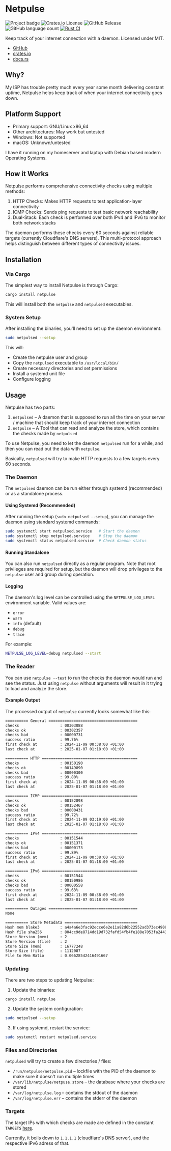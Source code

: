 # Netpulse

![Project badge](https://img.shields.io/badge/language-Rust-blue.svg)
![Crates.io License](https://img.shields.io/crates/l/netpulse)
![GitHub Release](https://img.shields.io/github/v/release/PlexSheep/netpulse)
![GitHub language count](https://img.shields.io/github/languages/count/PlexSheep/netpulse)
[![Rust CI](https://github.com/PlexSheep/netpulse/actions/workflows/cargo.yaml/badge.svg)](https://github.com/PlexSheep/hedu/actions/workflows/cargo.yaml)

Keep track of your internet connection with a daemon. Licensed under MIT.

- [GitHub](https://github.com/PlexSheep/netpulse)
- [crates.io](https://crates.io/crates/netpulse)
- [docs.rs](https://docs.rs/crate/netpulse/)

## Why?

My ISP has trouble pretty much every year some month delivering constant uptime,
Netpulse helps keep track of when your internet connectivity goes down.

## Platform Support

- Primary support: GNU/Linux x86_64
- Other architectures: May work but untested
- Windows: Not supported
- macOS: Unknown/untested

I have it running on my homeserver and laptop with Debian based modern Operating
Systems.

## How it Works

Netpulse performs comprehensive connectivity checks using multiple methods:

1. HTTP Checks: Makes HTTP requests to test application-layer connectivity
2. ICMP Checks: Sends ping requests to test basic network reachability
3. Dual-Stack: Each check is performed over both IPv4 and IPv6 to monitor both network stacks

The daemon performs these checks every 60 seconds against reliable targets
(currently Cloudflare's DNS servers). This multi-protocol approach helps
distinguish between different types of connectivity issues.

## Installation

### Via Cargo

The simplest way to install Netpulse is through Cargo:

```bash
cargo install netpulse
```

This will install both the `netpulse` and `netpulsed` executables.

### System Setup

After installing the binaries, you'll need to set up the daemon environment:

```bash
sudo netpulsed --setup
```

This will:

- Create the netpulse user and group
- Copy the `netpulsed` executable to `/usr/local/bin/`
- Create necessary directories and set permissions
- Install a systemd unit file
- Configure logging

## Usage

Netpulse has two parts:

1. `netpulsed` – A daemon that is supposed to run all the time on your server
   / machine that should keep track of your internet connection
2. `netpulse` – A Tool that can read and analyze the store, which contains the
   checks made by `netpulsed`

To use Netpulse, you need to let the daemon `netpulsed` run for a while, and
then you can read out the data with `netpulse`.

Basically, `netpulsed` will try to make HTTP requests to a few targets every 60
seconds.

### The Daemon

The `netpulsed` daemon can be run either through systemd (recommended) or as a standalone process.

#### Using Systemd (Recommended)

After running the setup (`sudo netpulsed --setup`), you can manage the daemon using standard systemd commands:

```bash
sudo systemctl start netpulsed.service   # Start the daemon
sudo systemctl stop netpulsed.service    # Stop the daemon
sudo systemctl status netpulsed.service  # Check daemon status
```

#### Running Standalone

You can also run `netpulsed` directly as a regular program. Note that root privileges are required for setup, but the daemon will drop privileges to the `netpulse` user and group during operation.

#### Logging

The daemon's log level can be controlled using the `NETPULSE_LOG_LEVEL` environment variable. Valid values are:

- `error`
- `warn`
- `info` (default)
- `debug`
- `trace`

For example:

```bash
NETPULSE_LOG_LEVEL=debug netpulsed --start
```

### The Reader

You can use `netpulse --test` to run the checks the daemon would run and see the
status. Just using `netpulse` without arguments will result in it trying to load
and analyze the store.

#### Example Output

The processed output of `netpulse` currently looks somewhat like this:

```txt
========== General =======================================
checks                  : 00303088
checks ok               : 00302357
checks bad              : 00000731
success ratio           : 99.76%
first check at          : 2024-11-09 00:38:00 +01:00
last check at           : 2025-01-07 01:18:00 +01:00

========== HTTP ==========================================
checks                  : 00150190
checks ok               : 00149890
checks bad              : 00000300
success ratio           : 99.80%
first check at          : 2024-11-09 00:38:00 +01:00
last check at           : 2025-01-07 01:18:00 +01:00

========== ICMP ==========================================
checks                  : 00152898
checks ok               : 00152467
checks bad              : 00000431
success ratio           : 99.72%
first check at          : 2024-11-09 03:19:00 +01:00
last check at           : 2025-01-07 01:18:00 +01:00

========== IPv4 ==========================================
checks                  : 00151544
checks ok               : 00151371
checks bad              : 00000173
success ratio           : 99.89%
first check at          : 2024-11-09 00:38:00 +01:00
last check at           : 2025-01-07 01:18:00 +01:00

========== IPv6 ==========================================
checks                  : 00151544
checks ok               : 00150986
checks bad              : 00000558
success ratio           : 99.63%
first check at          : 2024-11-09 00:38:00 +01:00
last check at           : 2025-01-07 01:18:00 +01:00

========== Outages =======================================
None

========== Store Metadata ================================
Hash mem blake3         : a4a4a6e3fac92ecce6e2e11a82d6b22552ad373ec49086007263d770aa36158d
Hash file sha256        : 804cc9de8714dd19d732fafd54fb4fe188e7053fa24434810fbd86f86cee0fcb
Store Version (mem)     : 2
Store Version (file)    : 2
Store Size (mem)        : 16777248
Store Size (file)       : 1112087
File to Mem Ratio       : 0.06628542416491667
```

### Updating

There are two steps to updating Netpulse:

1. Update the binaries:

```bash
cargo install netpulse
```

2. Update the system configuration:

```bash
sudo netpulsed --setup
```

3. If using systemd, restart the service:

```bash
sudo systemctl restart netpulsed.service
```

### Files and Directories

`netpulsed` will try to create a few directories / files:

- `/run/netpulse/netpulse.pid` – lockfile with the PID of the daemon to make sure it doesn't run multiple times
- `/var/lib/netpulse/netpuse.store` – the database where your checks are stored
- `/var/log/netpulse.log` – contains the stdout of the daemon
- `/var/log/netpulse.err` – contains the stderr of the daemon

### Targets

The target IPs with which checks are made are defined in the constant `TARGETS` [here](./src/records.rs).

Currently, it boils down to `1.1.1.1` (cloudflare's DNS server), and the
respective IPv6 adress of that.
